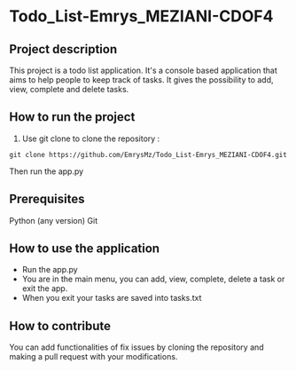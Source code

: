 # Todo_List-Emrys_MEZIANI-CDOF4

## Project description

This project is a todo list application. It's a console based application that aims to help people to keep track of tasks. It gives the possibility to add, view, complete and delete tasks.

## How to run the project

1. Use git clone to clone the repository : 

```
git clone https://github.com/EmrysMz/Todo_List-Emrys_MEZIANI-CDOF4.git
```

Then run the app.py 

## Prerequisites

Python (any version)
Git

## How to use the application

- Run the app.py
- You are in the main menu, you can add, view, complete, delete a task or exit the app.
- When you exit your tasks are saved into tasks.txt


## How to contribute

You can add functionalities of fix issues by cloning the repository and making a pull request with your modifications.





